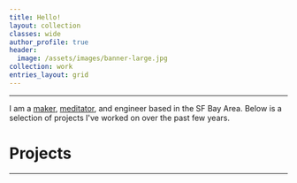 ```yaml
---
title: Hello!
layout: collection
classes: wide
author_profile: true
header:
  image: /assets/images/banner-large.jpg
collection: work
entries_layout: grid
---
```

---
I am a [maker](https://en.wikipedia.org/wiki/Maker_culture), [meditator](https://www.supermeditate.me/meditations-missing-manual), and engineer based in the SF Bay Area. Below is a selection of projects I've worked on over the past few years.

# Projects
---
